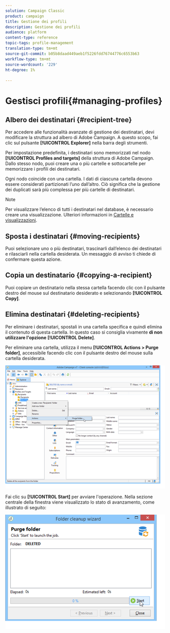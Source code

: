 ```yaml
---
solution: Campaign Classic
product: campaign
title: Gestione dei profili
description: Gestione dei profili
audience: platform
content-type: reference
topic-tags: profile-management
translation-type: tm+mt
source-git-commit: b05b8daad449aeb1f5226fdd76744776c6553b63
workflow-type: tm+mt
source-wordcount: '229'
ht-degree: 1%

---
```



# Gestisci profili{#managing-profiles}

## Albero dei destinatari {#recipient-tree}

Per accedere alle funzionalità avanzate di gestione dei destinatari, devi modificare la struttura ad albero di Adobe Campaign. A questo scopo, fai clic sul pulsante **[!UICONTROL Explorer]** nella barra degli strumenti.

Per impostazione predefinita, i destinatari sono memorizzati nel nodo **[!UICONTROL Profiles and targets]** della struttura di Adobe Campaign. Dallo stesso nodo, puoi creare una o più cartelle e sottocartelle per memorizzare i profili dei destinatari.

Ogni nodo coincide con una cartella. I dati di ciascuna cartella devono essere considerati partizionati l’uno dall’altro. Ciò significa che la gestione dei duplicati sarà più complessa per più cartelle di destinatari.

>[!NOTE]
>
>Per visualizzare l’elenco di tutti i destinatari nel database, è necessario creare una visualizzazione. Ulteriori informazioni in [Cartelle e visualizzazioni](../../platform/using/access-management-folders.md).

## Sposta i destinatari {#moving-recipients}

Puoi selezionare uno o più destinatari, trascinarli dall’elenco dei destinatari e rilasciarli nella cartella desiderata. Un messaggio di avviso ti chiede di confermare questa azione.

## Copia un destinatario {#copying-a-recipient}

Puoi copiare un destinatario nella stessa cartella facendo clic con il pulsante destro del mouse sul destinatario desiderato e selezionando **[!UICONTROL Copy]**.

## Elimina destinatari {#deleting-recipients}

Per eliminare i destinatari, spostali in una cartella specifica e quindi elimina il contenuto di questa cartella. In questo caso si consiglia vivamente **di non utilizzare l&#39;opzione** **[!UICONTROL Delete]**.

Per eliminare una cartella, utilizza il menu **[!UICONTROL Actions > Purge folder]**, accessibile facendo clic con il pulsante destro del mouse sulla cartella desiderata.

![](assets/s_ncs_user_purge_folder.png)

Fai clic su **[!UICONTROL Start]** per avviare l&#39;operazione. Nella sezione centrale della finestra viene visualizzato lo stato di avanzamento, come illustrato di seguito:

![](assets/s_ncs_user_purge_folder_start.png)

